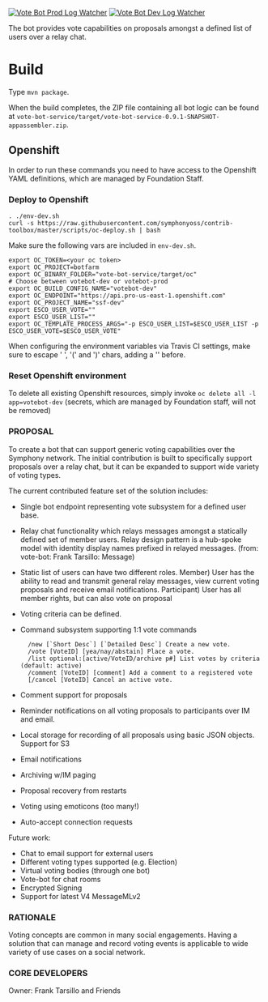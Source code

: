 [![Vote Bot Prod Log Watcher](https://hv0dbm9dsd.execute-api.us-east-1.amazonaws.com/Prod/badge?oc_bot_name=votebot-prod&oc_project_name=ssf-prod)](https://foundation.symphony.com)
[![Vote Bot Dev Log Watcher](https://hv0dbm9dsd.execute-api.us-east-1.amazonaws.com/Prod/badge?oc_bot_name=votebot-dev&oc_project_name=ssf-dev)](https://foundation-dev.symphony.com)

The bot provides vote capabilities on proposals amongst a defined list of users over a relay chat.

# Build
Type `mvn package`.

When the build completes, the ZIP file containing all bot logic can be found at `vote-bot-service/target/vote-bot-service-0.9.1-SNAPSHOT-appassembler.zip`.

## Openshift

In order to run these commands you need to have access to the Openshift YAML definitions, which are managed by Foundation Staff.

### Deploy to Openshift

```
. ./env-dev.sh
curl -s https://raw.githubusercontent.com/symphonyoss/contrib-toolbox/master/scripts/oc-deploy.sh | bash
```

Make sure the following vars are included in `env-dev.sh`.
```
export OC_TOKEN=<your oc token>
export OC_PROJECT=botfarm
export OC_BINARY_FOLDER="vote-bot-service/target/oc"
# Choose between votebot-dev or votebot-prod
export OC_BUILD_CONFIG_NAME="votebot-dev"
export OC_ENDPOINT="https://api.pro-us-east-1.openshift.com"
export OC_PROJECT_NAME="ssf-dev"
export ESCO_USER_VOTE=""
export ESCO_USER_LIST=""
export OC_TEMPLATE_PROCESS_ARGS="-p ESCO_USER_LIST=$ESCO_USER_LIST -p ESCO_USER_VOTE=$ESCO_USER_VOTE"
```

When configuring the environment variables via Travis CI settings, make sure to escape ' ', '(' and ')' chars, adding a '\' before.

### Reset Openshift environment

To delete all existing Openshift resources, simply invoke `oc delete all -l app=votebot-dev` (secrets, which are managed by Foundation staff, will not be removed)

### PROPOSAL

To create a bot that can support generic voting capabilities over the Symphony network.  The initial contribution is built to specifically support proposals over a relay chat, but it can be expanded to support wide variety of voting types.

The current contributed feature set of the solution includes:
* Single bot endpoint representing vote subsystem for a defined user base.
* Relay chat functionality which relays messages amongst a statically defined set of member users.  Relay design pattern is a hub-spoke model with identity display names prefixed in relayed messages. (from: vote-bot: Frank Tarsillo: Message)
* Static list of users can have two different roles.  Member) User has the ability to read and transmit general relay messages, view current voting proposals and receive email notifications.  Participant) User has all member rights, but can also vote on proposal
* Voting criteria can be defined.
* Command subsystem supporting 1:1 vote commands

		/new [`Short Desc`] [`Detailed Desc`] Create a new vote.
		/vote [VoteID] [yea/nay/abstain] Place a vote.
		/list optional:[active/VoteID/archive p#] List votes by criteria (default: active)
		/comment [VoteID] [comment] Add a comment to a registered vote
		[/cancel [VoteID] Cancel an active vote.

* Comment support for proposals
* Reminder notifications on all voting proposals to participants over IM and email.
* Local storage for recording of all proposals using basic JSON objects.  Support for S3
* Email notifications
* Archiving w/IM paging
* Proposal recovery from restarts
* Voting using emoticons (too many!)
* Auto-accept connection requests

Future work:
* Chat to email support for external users
* Different voting types supported (e.g. Election)
* Virtual voting bodies (through one bot)
* Vote-bot for chat rooms
* Encrypted Signing
* Support for latest V4 MessageMLv2


### RATIONALE

Voting concepts are common in many social engagements.  Having a solution that can manage and record voting events is applicable to wide variety of use cases on a social network.   

### CORE DEVELOPERS

Owner: Frank Tarsillo and Friends


